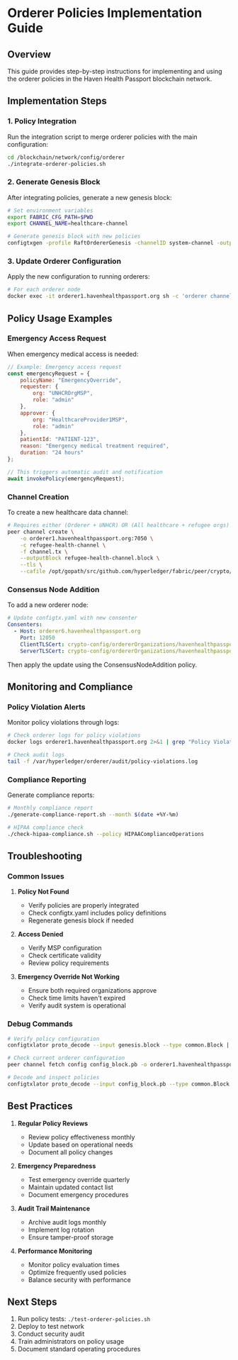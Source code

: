 # Orderer Policies Implementation Guide

## Overview

This guide provides step-by-step instructions for implementing and using the orderer policies in the Haven Health Passport blockchain network.

## Implementation Steps

### 1. Policy Integration

Run the integration script to merge orderer policies with the main configuration:

```bash
cd /blockchain/network/config/orderer
./integrate-orderer-policies.sh
```

### 2. Generate Genesis Block

After integrating policies, generate a new genesis block:

```bash
# Set environment variables
export FABRIC_CFG_PATH=$PWD
export CHANNEL_NAME=healthcare-channel

# Generate genesis block with new policies
configtxgen -profile RaftOrdererGenesis -channelID system-channel -outputBlock ./genesis.block
```

### 3. Update Orderer Configuration

Apply the new configuration to running orderers:

```bash
# For each orderer node
docker exec -it orderer1.havenhealthpassport.org sh -c 'orderer channel update -c system-channel -f genesis.block'
```

## Policy Usage Examples

### Emergency Access Request

When emergency medical access is needed:

```javascript
// Example: Emergency access request
const emergencyRequest = {
    policyName: "EmergencyOverride",
    requester: {
        org: "UNHCROrgMSP",
        role: "admin"
    },
    approver: {
        org: "HealthcareProvider1MSP",
        role: "admin"
    },
    patientId: "PATIENT-123",
    reason: "Emergency medical treatment required",
    duration: "24 hours"
};

// This triggers automatic audit and notification
await invokePolicy(emergencyRequest);
```

### Channel Creation

To create a new healthcare data channel:

```bash
# Requires either (Orderer + UNHCR) OR (All healthcare + refugee orgs)
peer channel create \
    -o orderer1.havenhealthpassport.org:7050 \
    -c refugee-health-channel \
    -f channel.tx \
    --outputBlock refugee-health-channel.block \
    --tls \
    --cafile /opt/gopath/src/github.com/hyperledger/fabric/peer/crypto/ordererOrganizations/havenhealthpassport.org/orderers/orderer1.havenhealthpassport.org/msp/tlscacerts/tlsca.havenhealthpassport.org-cert.pem
```

### Consensus Node Addition

To add a new orderer node:

```yaml
# Update configtx.yaml with new consenter
Consenters:
  - Host: orderer6.havenhealthpassport.org
    Port: 12050
    ClientTLSCert: crypto-config/ordererOrganizations/havenhealthpassport.org/orderers/orderer6.havenhealthpassport.org/tls/server.crt
    ServerTLSCert: crypto-config/ordererOrganizations/havenhealthpassport.org/orderers/orderer6.havenhealthpassport.org/tls/server.crt
```

Then apply the update using the ConsensusNodeAddition policy.

## Monitoring and Compliance

### Policy Violation Alerts

Monitor policy violations through logs:

```bash
# Check orderer logs for policy violations
docker logs orderer1.havenhealthpassport.org 2>&1 | grep "Policy Violation"

# Check audit logs
tail -f /var/hyperledger/orderer/audit/policy-violations.log
```

### Compliance Reporting

Generate compliance reports:

```bash
# Monthly compliance report
./generate-compliance-report.sh --month $(date +%Y-%m)

# HIPAA compliance check
./check-hipaa-compliance.sh --policy HIPAAComplianceOperations
```

## Troubleshooting

### Common Issues

1. **Policy Not Found**
   - Verify policies are properly integrated
   - Check configtx.yaml includes policy definitions
   - Regenerate genesis block if needed

2. **Access Denied**
   - Verify MSP configuration
   - Check certificate validity
   - Review policy requirements

3. **Emergency Override Not Working**
   - Ensure both required organizations approve
   - Check time limits haven't expired
   - Verify audit system is operational

### Debug Commands

```bash
# Verify policy configuration
configtxlator proto_decode --input genesis.block --type common.Block | jq '.data.data[0].payload.data.config.channel_group.groups.Orderer.policies'

# Check current orderer configuration
peer channel fetch config config_block.pb -o orderer1.havenhealthpassport.org:7050 -c system-channel

# Decode and inspect policies
configtxlator proto_decode --input config_block.pb --type common.Block | jq '.data.data[0].payload.data.config.channel_group.groups.Orderer.policies'
```

## Best Practices

1. **Regular Policy Reviews**
   - Review policy effectiveness monthly
   - Update based on operational needs
   - Document all policy changes

2. **Emergency Preparedness**
   - Test emergency override quarterly
   - Maintain updated contact list
   - Document emergency procedures

3. **Audit Trail Maintenance**
   - Archive audit logs monthly
   - Implement log rotation
   - Ensure tamper-proof storage

4. **Performance Monitoring**
   - Monitor policy evaluation times
   - Optimize frequently used policies
   - Balance security with performance

## Next Steps

1. Run policy tests: `./test-orderer-policies.sh`
2. Deploy to test network
3. Conduct security audit
4. Train administrators on policy usage
5. Document standard operating procedures
